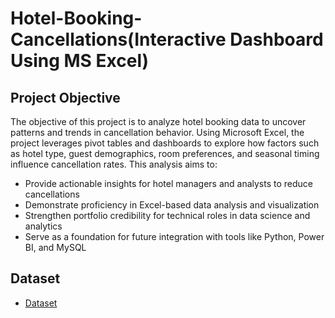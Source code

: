 # Hotel-Booking-Cancellations(Interactive Dashboard Using MS Excel)
## Project Objective

The objective of this project is to analyze hotel booking data to uncover patterns and trends in cancellation behavior. Using Microsoft Excel, the project leverages pivot tables and dashboards to explore how factors such as hotel type, guest demographics, room preferences, and seasonal timing influence cancellation rates.
This analysis aims to:
- Provide actionable insights for hotel managers and analysts to reduce cancellations
- Demonstrate proficiency in Excel-based data analysis and visualization
- Strengthen portfolio credibility for technical roles in data science and analytics
- Serve as a foundation for future integration with tools like Python, Power BI, and MySQL

## Dataset 
- <a href ="https://github.com/gaurav23-ops/Hotel-Booking-Cancellations-Analysis/blob/de2048bccbf71cc13149e2714ee501552d2da95c/Hotel_Booking_Cancellation.xlsx">Dataset</a>
